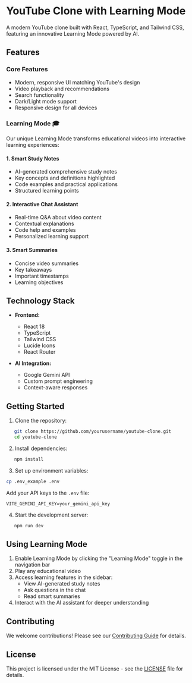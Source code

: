 # YouTube Clone with Learning Mode

A modern YouTube clone built with React, TypeScript, and Tailwind CSS, featuring an innovative Learning Mode powered by AI.

## Features

### Core Features
- Modern, responsive UI matching YouTube's design
- Video playback and recommendations
- Search functionality
- Dark/Light mode support
- Responsive design for all devices

### Learning Mode 🎓
Our unique Learning Mode transforms educational videos into interactive learning experiences:

#### 1. Smart Study Notes
- AI-generated comprehensive study notes
- Key concepts and definitions highlighted
- Code examples and practical applications
- Structured learning points

#### 2. Interactive Chat Assistant
- Real-time Q&A about video content
- Contextual explanations
- Code help and examples
- Personalized learning support

#### 3. Smart Summaries
- Concise video summaries
- Key takeaways
- Important timestamps
- Learning objectives

## Technology Stack

- **Frontend:**
  - React 18
  - TypeScript
  - Tailwind CSS
  - Lucide Icons
  - React Router

- **AI Integration:**
  - Google Gemini API
  - Custom prompt engineering
  - Context-aware responses

## Getting Started

1. Clone the repository:
```bash
   git clone https://github.com/yourusername/youtube-clone.git
   cd youtube-clone
   ```

2. Install dependencies:
```bash
   npm install
   ```

3. Set up environment variables:
```bash
cp .env_example .env
```
Add your API keys to the `.env` file:
```
VITE_GEMINI_API_KEY=your_gemini_api_key
   ```

4. Start the development server:
```bash
   npm run dev
```

## Using Learning Mode

1. Enable Learning Mode by clicking the "Learning Mode" toggle in the navigation bar
2. Play any educational video
3. Access learning features in the sidebar:
   - View AI-generated study notes
   - Ask questions in the chat
   - Read smart summaries
4. Interact with the AI assistant for deeper understanding

## Contributing

We welcome contributions! Please see our [Contributing Guide](CONTRIBUTING.md) for details.

## License

This project is licensed under the MIT License - see the [LICENSE](LICENSE) file for details.

